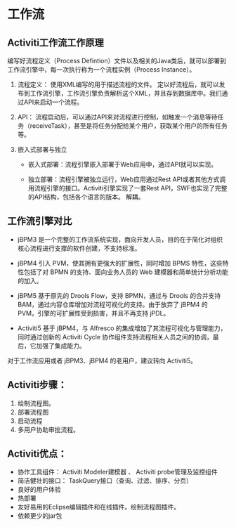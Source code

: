 # 工作流

## Activiti工作流工作原理 

编写好流程定义（Process Defintion）文件以及相关的Java类后，就可以部署到工作流引擎中，每一次执行称为一个流程实例（Process Instance）。

1. 流程定义： 使用XML编写的用于描述流程的文件。 定以好流程后，就可以发布到工作流引擎，工作流引擎负责解析这个XML，并且存到数据库中。我们通过API来启动一个流程。

2. API： 流程启动后，可以通过API来对流程进行控制，如触发一个消息等待任务（receiveTask），甚至是将任务分配给某个用户，获取某个用户的所有任务等。

3. 嵌入式部署与独立

    - 嵌入式部署：流程引擎嵌入部署于Web应用中，通过API就可以实现。

    - 独立部署：流程引擎被独立运行，Web应用通过Rest API或者其他方式调用流程引擎的接口。Activiti引擎实现了一套Rest API，SWF也实现了完整的API结构，包括各个语言的版本。 解耦。
    
## 工作流引擎对比
   
- jBPM3 是一个完整的工作流系统实现，面向开发人员，目的在于简化对组织核心流程进行支撑的软件创建，不支持标准。

- jBPM4 引入 PVM，使其拥有更强大的扩展性，同时增加 BPMS 特性，这些特性包括了对 BPMN 的支持、面向业务人员的 Web 建模器和简单统计分析功能的加入。

- jBPM5 基于原先的 Drools Flow，支持 BPMN，通过与 Drools 的合并支持 BAM，通过内容仓库增加对流程可视化的支持。由于放弃了 jBPM4 的 PVM，引擎的可扩展性受到损害，并且不再支持 jPDL。

- Activiti5 基于 jBPM4，与 Alfresco 的集成增加了其流程可视化与管理能力，同时通过创新的 Activiti Cycle 协作组件支持流程相关人员之间的协调，最后，它加强了集成能力。

对于工作流应用或者 jBPM3、jBPM4 的老用户，建议转向 Activiti5。

## Activiti步骤：

1. 绘制流程图。
2. 部署流程图
3. 启动流程
4. 多用户协助审批流程。

## Activiti优点：

- 协作工具组件： Activiti Modeler建模器 、 Activiti probe管理及监控组件
- 简洁健壮的接口： TaskQuery接口（查询、过滤、排序、分页）
- 良好的用户体验
- 热部署
- 友好易用的Eclipse编辑插件和在线插件。绘制流程图插件。
- 依赖更少的jar包